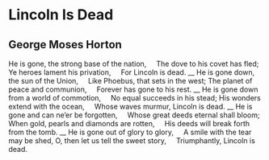 # Lincoln Is Dead
## George Moses Horton
He is gone, the strong base of the nation,
    The dove to his covet has fled;
Ye heroes lament his privation,
    For Lincoln is dead.
 __
He is gone down, the sun of the Union,
    Like Phoebus, that sets in the west;
The planet of peace and communion,
    Forever has gone to his rest.
 __
He is gone down from a world of commotion,
    No equal succeeds in his stead;
His wonders extend with the ocean,
    Whose waves murmur, Lincoln is dead.
 __
He is gone and can ne’er be forgotten,
    Whose great deeds eternal shall bloom;
When gold, pearls and diamonds are rotten,
    His deeds will break forth from the tomb.
 __
He is gone out of glory to glory,
    A smile with the tear may be shed,
O, then let us tell the sweet story,
    Triumphantly, Lincoln is dead.